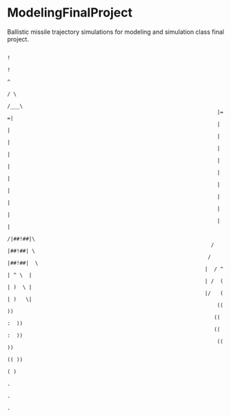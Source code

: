 # ModelingFinalProject
Ballistic missile trajectory simulations for modeling and simulation class final project.

                                                                           !
                                                                           !
                                                                           ^
                                                                          / \
                                                                         /___\
                                                                        |=   =|
                                                                        |     |
                                                                        |     |
                                                                        |     |
                                                                        |     |
                                                                        |     |
                                                                        |     |
                                                                        |     |
                                                                        |     |
                                                                        |     |
                                                                       /|##!##|\
                                                                      / |##!##| \
                                                                     /  |##!##|  \
                                                                    |  / ^ | ^ \  |
                                                                    | /  ( | )  \ |
                                                                    |/   ( | )   \|
                                                                        ((   ))
                                                                       ((  :  ))
                                                                       ((  :  ))
                                                                        ((   ))
                                                                         (( ))
                                                                          ( )
                                                                           .
                                                                           .
                                                                           .                                                        
